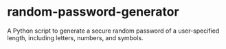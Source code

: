 # random-password-generator
A Python script to generate a secure random password of a user-specified length, including letters, numbers, and symbols.
